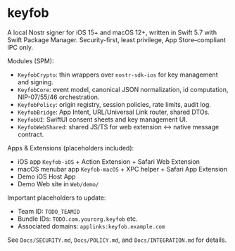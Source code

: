 # keyfob

A local Nostr signer for iOS 15+ and macOS 12+, written in Swift 5.7 with Swift Package Manager. Security-first, least privilege, App Store–compliant IPC only.

Modules (SPM):
- `KeyfobCrypto`: thin wrappers over `nostr-sdk-ios` for key management and signing.
- `KeyfobCore`: event model, canonical JSON normalization, id computation, NIP-07/55/46 orchestration.
- `KeyfobPolicy`: origin registry, session policies, rate limits, audit log.
- `KeyfobBridge`: App Intent, URL/Universal Link router, shared DTOs.
- `KeyfobUI`: SwiftUI consent sheets and key management UI.
- `KeyfobWebShared`: shared JS/TS for web extension ↔ native message contract.

Apps & Extensions (placeholders included):
- iOS app `Keyfob-iOS` + Action Extension + Safari Web Extension
- macOS menubar app `Keyfob-macOS` + XPC helper + Safari App Extension
- Demo iOS Host App
- Demo Web site in `Web/demo/`

Important placeholders to update:
- Team ID: `TODO_TEAMID`
- Bundle IDs: `TODO.com.yourorg.keyfob` etc.
- Associated domains: `applinks:keyfob.example.com`

See `Docs/SECURITY.md`, `Docs/POLICY.md`, and `Docs/INTEGRATION.md` for details.
